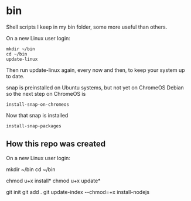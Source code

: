 # bin

Shell scripts I keep in my bin folder, some more useful than others.

On a new Linux user login:

```
mkdir ~/bin
cd ~/bin
update-linux
```

Then run update-linux again, every now and then, to keep your system up to date.

snap is preinstalled on Ubuntu systems, but not yet on ChromeOS Debian so the next step on ChromeOS is

```
install-snap-on-chromeos
```

Now that snap is installed
```
install-snap-packages
```
## How this repo was created

On a new Linux user login:

mkdir ~/bin
cd ~/bin

chmod u+x install*
chmod u+x update*

git init
git add .
git update-index --chmod=+x install-nodejs

